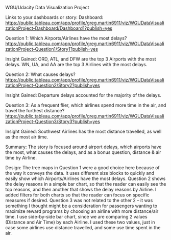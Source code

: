 WGU/Udacity Data Visualization Project

Links to your dashboards or story:
Dashboard: https://public.tableau.com/app/profile/greg.martin6911/viz/WGUDataVisualizationProject-Dashboard/Dashboard1?publish=yes

Question 1: Which Airports/Airlines have the most delays?
https://public.tableau.com/app/profile/greg.martin6911/viz/WGUDataVisualizationProject-Question1/Story1?publish=yes

Insight Gained: ORD, ATL, and DFW are the top 3 Airports with the most delays. WN, UA, and AA are the top 3 Airlines with the most delays.

Question 2: What causes delays?
https://public.tableau.com/app/profile/greg.martin6911/viz/WGUDataVisualizationProject-Question2/Story2?publish=yes

Insight Gained: Departure delays accounted for the majority of the delays.

Question 3: As a frequent flier, which airlines spend more time in the air, and travel the furthest distance?
https://public.tableau.com/app/profile/greg.martin6911/viz/WGUDataVisualizationProject-Question3/Story3?publish=yes

Insight Gained: Southwest Airlines has the most distance travelled, as well as the most air time.

Summary: The story is focused around airport delays, which airports have the most, what causes the delays, and as a bonus question, distance & air time by Airline.

Design: The tree maps in Question 1 were a good choice here because of the way it conveys the data. It uses different size blocks to quickly and easily show which Airports/Airlines have the most delays. Question 2 shows the delay reasons in a simple bar chart, so that the reader can easily see the top reasons, and then another that shows the delay reasons by Airline. I added filters for both charts so that the reader can focus on specific measures if desired.
Question 3 was not related to the other 2 – it was something I thought might be a consideration for passengers wanting to maximize reward programs by choosing an airline with more distance/air time. I use side-by-side bar chart, since we are comparing 2 values (Distance and Air Time) by each Airline. I used these two values, just in case some airlines use distance travelled, and some use time spent in the air.
